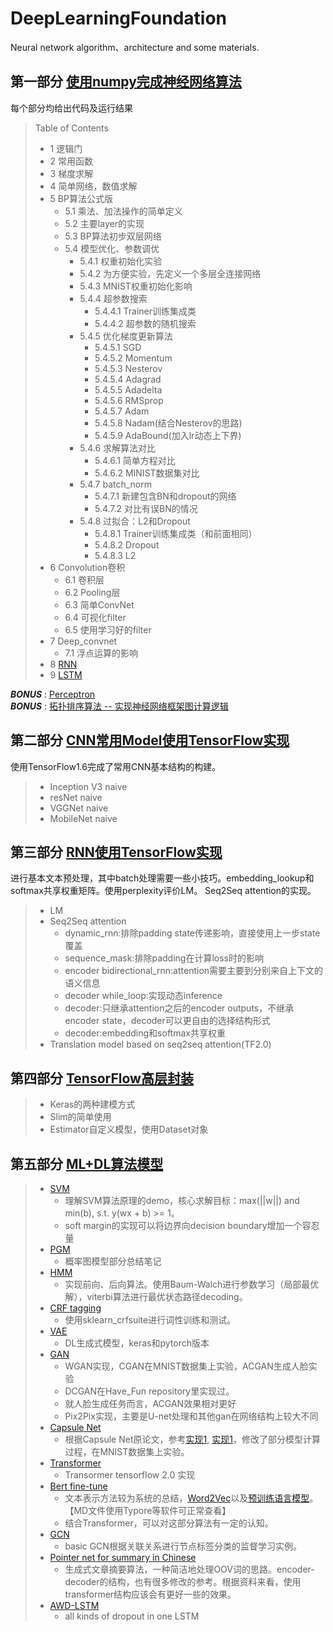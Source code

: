 # DeepLearningFoundation
Neural network algorithm、architecture and some materials.

## 第一部分 [使用numpy完成神经网络算法](NeuralNetwork.ipynb)
每个部分均给出代码及运行结果
> Table of Contents
> - 1  逻辑门
> - 2  常用函数
> - 3  梯度求解
> - 4  简单网络，数值求解
> - 5  BP算法公式版
>      - 5.1  乘法、加法操作的简单定义
>      - 5.2  主要layer的实现
>      - 5.3  BP算法初步双层网络
>      - 5.4  模型优化、参数调优
>        - 5.4.1  权重初始化实验
>        - 5.4.2  为方便实验，先定义一个多层全连接网络
>        - 5.4.3  MNIST权重初始化影响
>        - 5.4.4  超参数搜索
>           - 5.4.4.1  Trainer训练集成类
>           - 5.4.4.2  超参数的随机搜索
>        - 5.4.5  优化梯度更新算法
>           - 5.4.5.1  SGD
>           - 5.4.5.2  Momentum
>           - 5.4.5.3  Nesterov
>           - 5.4.5.4  Adagrad
>           - 5.4.5.5  Adadelta
>           - 5.4.5.6  RMSprop
>           - 5.4.5.7  Adam
>           - 5.4.5.8  Nadam(结合Nesterov的思路)
>           - 5.4.5.9  AdaBound(加入lr动态上下界)
>        - 5.4.6  求解算法对比
>           - 5.4.6.1  简单方程对比
>           - 5.4.6.2  MINIST数据集对比
>        - 5.4.7  batch_norm
>           - 5.4.7.1  新建包含BN和dropout的网络
>           - 5.4.7.2  对比有误BN的情况
>        - 5.4.8  过拟合：L2和Dropout
>           - 5.4.8.1  Trainer训练集成类（和前面相同）
>           - 5.4.8.2  Dropout
>           - 5.4.8.3  L2
> - 6  Convolution卷积
>      - 6.1  卷积层
>      - 6.2  Pooling层
>      - 6.3  简单ConvNet
>      - 6.4  可视化filter
>      - 6.5  使用学习好的filter
> - 7  Deep_convnet
>      - 7.1  浮点运算的影响
> - 8  [RNN](RNN-LSTM.ipynb)
> - 9  [LSTM](RNN-LSTM.ipynb)

**_BONUS_** : [Perceptron](Perceptron.ipynb)  
**_BONUS_** : [拓扑排序算法 -- 实现神经网络框架图计算逻辑](build_NN.ipynb)

## 第二部分 [CNN常用Model使用TensorFlow实现](CNN_model_tensorflow/)
使用TensorFlow1.6完成了常用CNN基本结构的构建。
> - Inception V3 naive
> - resNet naive
> - VGGNet naive
> - MobileNet naive

## 第三部分 [RNN使用TensorFlow实现](RNN_tensorflow/)
进行基本文本预处理，其中batch处理需要一些小技巧。embedding_lookup和softmax共享权重矩阵。使用perplexity评价LM。
Seq2Seq attention的实现。
> - LM
> - Seq2Seq attention
>   - dynamic_rnn:排除padding state传递影响，直接使用上一步state覆盖
>   - sequence_mask:排除padding在计算loss时的影响
>   - encoder bidirectional_rnn:attention需要主要到分别来自上下文的语义信息
>   - decoder while_loop:实现动态inference
>   - decoder:只继承attention之后的encoder outputs，不继承encoder state，decoder可以更自由的选择结构形式
>   - decoder:embedding和softmax共享权重
> - Translation model based on seq2seq attention(TF2.0)

## 第四部分 [TensorFlow高层封装](TF_tools/)
> - Keras的两种建模方式
> - Slim的简单使用
> - Estimator自定义模型，使用Dataset对象

## 第五部分 [ML+DL算法模型](ML_Algorithm/)
> - [SVM](ML_Algorithm/SVM.py)
>   - 理解SVM算法原理的demo，核心求解目标：max(||w||) and min(b), s.t. y(wx + b) >= 1。
>   - soft margin的实现可以将边界向decision boundary增加一个容忍量
> - [PGM](PGM/)
>   - 概率图模型部分总结笔记
> - [HMM](PGM/hmm.py)
>   - 实现前向、后向算法。使用Baum-Walch进行参数学习（局部最优解），viterbi算法进行最优状态路径decoding。
> - [CRF tagging](PGM/crf_tagging.py)
>   - 使用sklearn_crfsuite进行词性训练和测试。
> - [VAE](VAE/)
>   - DL生成式模型，keras和pytorch版本
> - [GAN](GAN/)
>   - WGAN实现，CGAN在MNIST数据集上实验，ACGAN生成人脸实验
>   - DCGAN在Have_Fun repository里实现过。
>   - 就人脸生成任务而言，ACGAN效果相对更好
>   - Pix2Pix实现，主要是U-net处理和其他gan在网络结构上较大不同
> - [Capsule Net](CapsNet/)
>   - 根据Capsule Net原论文，参考[实现1](https://github.com/naturomics/CapsNet-Tensorflow.git), [实现1](https://github.com/XifengGuo/CapsNet-Pytorch)，修改了部分模型计算过程，在MNIST数据集上实验。
> - [Transformer](2.0-Transformer.ipynb)
>   - Transormer tensorflow 2.0 实现
> - [Bert fine-tune](NLP/Bert_fine_tune.ipynb)
>   - 文本表示方法较为系统的总结，[Word2Vec](NLP/文本表示.md)以及[预训练语言模型](NLP/文本表示进阶.md)。【MD文件使用Typore等软件可正常查看】
>   - 结合Transformer，可以对这部分算法有一定的认知。
> - [GCN](GCN/)
>   - basic GCN根据关联关系进行节点标签分类的监督学习实例。
> - [Pointer net for summary in Chinese](pointer-generator/)
>   - 生成式文章摘要算法，一种简洁地处理OOV词的思路。encoder-decoder的结构，也有很多修改的参考。根据资料来看，使用transformer结构应该会有更好一些的效果。
> - [AWD-LSTM](AWD_LSTM/awdLSTM.py)
>   - all kinds of dropout in one LSTM
